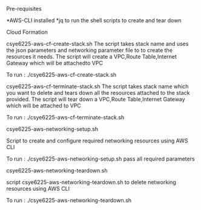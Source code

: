 Pre-requisites

*AWS-CLI installed
*jq to run the shell scripts to create and tear down

Cloud Formation

csye6225-aws-cf-create-stack.sh 
The script takes stack name and uses the json parameters and networking parameter file to to create the resources it needs. The script will create a VPC,Route Table,Internet Gateway which will be attachedto VPC

To run : ./csye6225-aws-cf-create-stack.sh <stackname>

csye6225-aws-cf-terminate-stack.sh 
The script takes stack name which you want to delete and tears down all the resources attached to the stack provided. The script will tear down a VPC,Route Table,Internet Gateway which will be attached to VPC

To run : ./csye6225-aws-cf-terminate-stack.sh <stackname>

csye6225-aws-networking-setup.sh

Script to create and configure required networking resources using AWS CLI

To run : ./csye6225-aws-networking-setup.sh pass all required parameters

csye6225-aws-networking-teardown.sh

script csye6225-aws-networking-teardown.sh to delete networking resources using AWS CLI

To run : ./csye6225-aws-networking-teardown.sh




